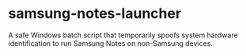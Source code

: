 # samsung-notes-launcher
A safe Windows batch script that temporarily spoofs system hardware identification to run Samsung Notes on non-Samsung devices.
